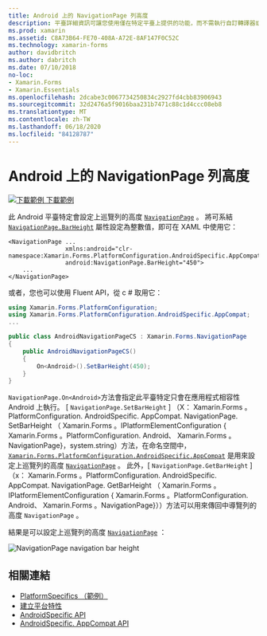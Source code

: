 ```yaml
---
title: Android 上的 NavigationPage 列高度
description: 平臺詳細資訊可讓您使用僅在特定平臺上提供的功能，而不需執行自訂轉譯器或效果。 本文說明如何使用 Android 平臺特定的來設定 NavigationPage 上的巡覽列高度。
ms.prod: xamarin
ms.assetid: C8A73B64-FE70-408A-A72E-8AF147F0C52C
ms.technology: xamarin-forms
author: davidbritch
ms.author: dabritch
ms.date: 07/10/2018
no-loc:
- Xamarin.Forms
- Xamarin.Essentials
ms.openlocfilehash: 2dcabe3c0067734250834c2927fd4cbb83906943
ms.sourcegitcommit: 32d2476a5f9016baa231b7471c88c1d4ccc08eb8
ms.translationtype: MT
ms.contentlocale: zh-TW
ms.lasthandoff: 06/18/2020
ms.locfileid: "84128787"
---
```

# <a name="navigationpage-bar-height-on-android"></a>Android 上的 NavigationPage 列高度

[![下載範例 ](~/media/shared/download.png) 下載範例](https://docs.microsoft.com/samples/xamarin/xamarin-forms-samples/userinterface-platformspecifics)

此 Android 平臺特定會設定上巡覽列的高度 [`NavigationPage`](xref:Xamarin.Forms.NavigationPage) 。 將可系結 [`NavigationPage.BarHeight`](xref:Xamarin.Forms.PlatformConfiguration.AndroidSpecific.AppCompat.NavigationPage.BarHeightProperty) 屬性設定為整數值，即可在 XAML 中使用它：

```xaml
<NavigationPage ...
                xmlns:android="clr-namespace:Xamarin.Forms.PlatformConfiguration.AndroidSpecific.AppCompat;assembly=Xamarin.Forms.Core"
                android:NavigationPage.BarHeight="450">
    ...
</NavigationPage>
```

或者，您也可以使用 Fluent API，從 c # 取用它：

```csharp
using Xamarin.Forms.PlatformConfiguration;
using Xamarin.Forms.PlatformConfiguration.AndroidSpecific.AppCompat;
...

public class AndroidNavigationPageCS : Xamarin.Forms.NavigationPage
{
    public AndroidNavigationPageCS()
    {
        On<Android>().SetBarHeight(450);
    }
}
```

`NavigationPage.On<Android>`方法會指定此平臺特定只會在應用程式相容性 Android 上執行。 [ `NavigationPage.SetBarHeight` ] （X： Xamarin.Forms 。PlatformConfiguration. AndroidSpecific. AppCompat. NavigationPage. SetBarHeight （ Xamarin.Forms 。IPlatformElementConfiguration { Xamarin.Forms 。PlatformConfiguration. Android、 Xamarin.Forms 。NavigationPage}，system.string）方法，在命名空間中， [`Xamarin.Forms.PlatformConfiguration.AndroidSpecific.AppCompat`](xref:Xamarin.Forms.PlatformConfiguration.AndroidSpecific.AppCompat) 是用來設定上巡覽列的高度 [`NavigationPage`](xref:Xamarin.Forms.NavigationPage) 。 此外，[ `NavigationPage.GetBarHeight` ] （x： Xamarin.Forms 。PlatformConfiguration. AndroidSpecific. AppCompat. NavigationPage. GetBarHeight （ Xamarin.Forms 。IPlatformElementConfiguration { Xamarin.Forms 。PlatformConfiguration. Android、 Xamarin.Forms 。NavigationPage}））方法可以用來傳回中導覽列的高度 `NavigationPage` 。

結果是可以設定上巡覽列的高度 [`NavigationPage`](xref:Xamarin.Forms.NavigationPage) ：

![](navigationpage-bar-height-images/navigationpage-barheight.png "NavigationPage navigation bar height")

## <a name="related-links"></a>相關連結

- [PlatformSpecifics （範例）](https://docs.microsoft.com/samples/xamarin/xamarin-forms-samples/userinterface-platformspecifics)
- [建立平台特性](~/xamarin-forms/platform/platform-specifics/index.md#creating-platform-specifics)
- [AndroidSpecific API](xref:Xamarin.Forms.PlatformConfiguration.AndroidSpecific)
- [AndroidSpecific. AppCompat API](xref:Xamarin.Forms.PlatformConfiguration.AndroidSpecific.AppCompat)
